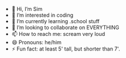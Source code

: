 - 👋 Hi, I’m Sim
- 👀 I’m interested in coding
- 🌱 I’m currently learning .school stuff
- 💞️ I’m looking to collaborate on EVERYTHING
- 📫 How to reach me: scream very loud
- 😄 Pronouns: he/him
- ⚡ Fun fact: at least 5' tall, but shorter than 7'.
